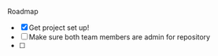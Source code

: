 Roadmap
- [x] Get project set up!
- [ ] Make sure both team members are admin for repository
- [ ] 
